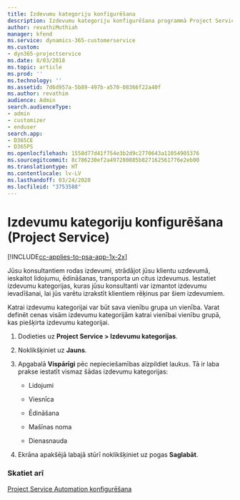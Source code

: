 ```yaml
---
title: Izdevumu kategoriju konfigurēšana
description: Izdevumu kategoriju konfigurēšana programmā Project Service
author: revathiMuthiah
manager: kfend
ms.service: dynamics-365-customerservice
ms.custom:
- dyn365-projectservice
ms.date: 8/03/2018
ms.topic: article
ms.prod: ''
ms.technology: ''
ms.assetid: 7d6d957a-5b89-497b-a570-08366f22a40f
ms.author: revathim
audience: Admin
search.audienceType:
- admin
- customizer
- enduser
search.app:
- D365CE
- D365PS
ms.openlocfilehash: 1558d77d41f754e3b2d9c2770643a11054905376
ms.sourcegitcommit: 8c786230ef2a497280885b827162561776e2eb00
ms.translationtype: HT
ms.contentlocale: lv-LV
ms.lasthandoff: 03/24/2020
ms.locfileid: "3753588"
---
```

# <a name="configure-expense-categories-project-service"></a>Izdevumu kategoriju konfigurēšana (Project Service)

[!INCLUDE[cc-applies-to-psa-app-1x-2x](../includes/cc-applies-to-psa-app-1x-2x.md)]

Jūsu konsultantiem rodas izdevumi, strādājot jūsu klientu uzdevumā, ieskaitot lidojumu, ēdināšanas, transporta un citus izdevumus. Iestatiet izdevumu kategorijas, kuras jūsu konsultanti var izmantot izdevumu ievadīšanai, lai jūs varētu izrakstīt klientiem rēķinus par šiem izdevumiem.  
  
Katrai izdevumu kategorijai var būt sava vienību grupa un vienība. Varat definēt cenas visām izdevumu kategorijām katrai vienībai vienību grupā, kas piešķirta izdevumu kategorijai.  
  
1.  Dodieties uz **Project Service > Izdevumu kategorijas**.  
  
2.  Noklikšķiniet uz **Jauns**.  
  
3.  Apgabalā **Vispārīgi** pēc nepieciešamības aizpildiet laukus. Tā ir laba prakse iestatīt vismaz šādas izdevumu kategorijas:  
  
    -   Lidojumi  
  
    -   Viesnīca  
  
    -   Ēdināšana  
  
    -   Mašīnas noma  
  
    -   Dienasnauda  
  
4.  Ekrāna apakšējā labajā stūrī noklikšķiniet uz pogas **Saglabāt**.  
  
### <a name="see-also"></a>Skatiet arī  
 [Project Service Automation konfigurēšana](../project-service/configure.md)
